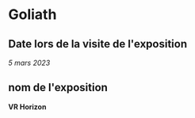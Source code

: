 <h1>Goliath</h1>


<h2>Date lors de la visite de l'exposition</h2>

<em> 5 mars 2023</em>

<h2> nom de l'exposition</h2>

<strong> VR Horizon </strong>





